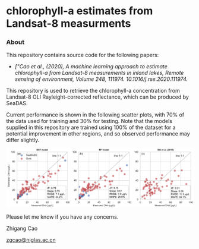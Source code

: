 # chlorophyll-a estimates from Landsat-8 measurments

### About
This repository contains source code for the following papers:

- <i>["Cao et al., (2020), A machine learning approach to estimate chlorophyll-a from Landsat-8 measurements in inland lakes, Remote sensing of environment, Volume 248, 111974. 10.1016/j.rse.2020.111974.</i>

This repository is used to retrieve the chlorophyll-a concentration from Landsat-8 OLI Rayleight-corrected reflectance, which can be produced by SeaDAS.

Current performance is shown in the following scatter plots, with 70% of the data used for training and 30% for testing. Note that the models supplied in this repository are trained using 100% of the dataset for a potential improvement in other regions, and so observed performance may differ slightly.
<p align="center">
	<img src="./Figure-5.png?raw=true"></img>
</p>

Please let me know if you have any concerns.

Zhigang Cao

zgcao@niglas.ac.cn
